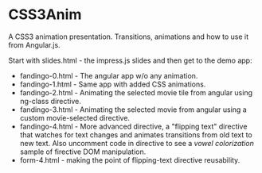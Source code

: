 CSS3Anim
========

A CSS3 animation presentation. Transitions, animations and how to use it from Angular.js.

Start with slides.html - the impress.js slides and then get to the demo app:

* fandingo-0.html - The angular app w/o any animation.
* fandingo-1.html - Same app with added CSS animations.
* fandingo-2.html - Animating the selected movie tile from angular using ng-class directive.
* fandingo-3.html - Animating the selected movie from angular using a custom movie-selected directive.
* fandingo-4.html - More advanced directive, a "flipping text" directive that watches for text changes and
				 animates transitions from old text to new text.
				 Also uncomment code in directive to see a _vowel colorization_ sample of firective DOM manipulation.
* form-4.html - making the point of flipping-text directive reusability.
